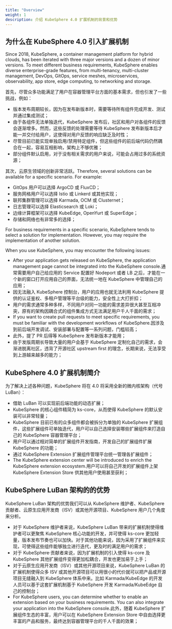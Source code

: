 ```yaml
---
title: "Overview"
weight: 1
description: 介绍 KubeSphere 4.0 扩展机制的背景和优势
---
```


## 为什么在 KubeSphere 4.0 引入扩展机制

Since 2018, KubeSphere, a container management platform for hybrid clouds, has been iterated with three major versions and a dozen of minor versions. To meet different business requirements, KubeSphere enables diverse enterprise-grade features, from multi-tenancy, multi-cluster management, DevOps, GitOps, service meshes, microservices, observability, app store, edge computing, to networking and storage.

首先，尽管众多功能满足了用户在容器管理平台方面的基本需求，但也引发了一些挑战，例如：

- 版本发布周期较长，因为在发布新版本时，需要等待所有组件完成开发、测试并通过集成测试；
- 由于各组件无法单独迭代，KubeSphere 发布后，社区和用户对各组件的反馈会逐渐增多。然而，这些反馈的处理需要等待 KubeSphere 发布新版本后才能一并交付给用户，这使得对用户反馈的响应缺乏及时性；
- 尽管目前已能实现单独启用/禁用特定组件，但这些组件的前后端代码仍然耦合在一起，容易互相影响，架构上不够优雅；
- 部分组件默认启用，对于没有相关需求的用户来说，可能会占用过多的系统资源；

其次，云原生领域的创新非常活跃。Therefore, several solutions can be available for a specific scenario. For example:

- GitOps 用户可以选择 ArgoCD 或 FluxCD；
- 服务网格用户可以选择 Istio 或 Linkerd 或其他实现；
- 联邦集群管理可以选择 Karmada, OCM 或 Clusternet；
- 日志管理可以选择 Elasticsearch 或 Loki；
- 边缘计算框架可以选择 KubeEdge, OpenYurt 或 SuperEdge；
- 存储和网络也有非常多的选择；

For business requirements in a specific scenario, KubeSphere tends to select a solution for implementation. However, you may require the implementation of another solution.

When you use KubeSphere, you may encounter the following issues:

- After your application gets released on KubeSphere, the application management page cannot be integrated into the KubeSphere console.通常需要用户自己给应用的 Service 配置好 Nodeport 或者 LB 之后，才能在一个新的窗口打开应用自己的界面，无法统一地在 KubeSphere 中管理自己的应用；
- 因无法融入 KubeSphere 控制台，用户的应用也就无法利用 KubeSphere 提供的认证鉴权、多租户管理等平台级的能力，安全性上大打折扣；
- 用户的需求通常多种多样，不同用户对同一功能的需求差异很大甚至互相冲突，原有的架构因耦合式的组件集成方式无法满足用户千人千面的需求；
- If you want to create pull requests to meet specific requirements, you must be familiar with the development workflows of KubeSphere.因涉及到前后端开发调试、安装部署与配置等一系列问题，门槛较高；
- 此外，提了 PR 后得等 KubeSphere 发布新版本才能用；
- 由于发版周期长导致大量的用户会基于 KubeSphere 定制化自己的需求，会渐进脱离社区，违背了开源社区 upstream first 的理念，长期来说，无法享受到上游越来越多的能力；

## KubeSphere 4.0 扩展机制简介

为了解决上述各种问题，KubeSphere 将在 4.0 将采用全新的微内核架构（代号 LuBan）：

- 借助 LuBan 可以实现前后端功能的动态扩展；
- KubeSphere 的核心组件精简为 ks-core，从而使得 KubeSphere 的默认安装可以非常轻量；
- KubeSphere 目前已有的众多组件都会被拆分为单独的 KubeSphere 扩展组件，这些扩展组件可单独迭代，用户可以自己选择安装哪些扩展组件来打造自己的 KubeSphere 容器管理平台；
- 用户可以通过相对简单的扩展组件开发指南，开发自己的扩展组件扩展 KubeSphere 的功能；
- 通过 KubeSphere Extension 扩展组件管理平台统一管理各扩展组件；
- The KubeSphere extension center will be introduced to enrich the KubeSphere extension ecosystem.用户可以将自己开发的扩展组件上架 KubeSphere Extension Store 供其他用户使用甚至获利；

## KubeSphere LuBan 架构的的优势

KubeSphere LuBan 架构的优势我们可以从 KubeSphere 维护者、KubeSphere 贡献者、云原生应用开发商（ISV）或其他开源项目、KubeSphere 用户几个角度来分析。

- 对于 KubeSphere 维护者来说，KubeSphere LuBan 带来的扩展机制使得维护者可以更聚焦 KubeSphere 核心功能的开发，并可使得 ks-core 更加轻量，版本发布节奏也可以加快。对于其他功能来说，因为采用了扩展组件来实现，可使得这些组件能够独立进行迭代，更及时的满足用户的需求；
- 对于 KubeSphere·贡献者来说，因为扩展机制的引入使得 ks-core 及 KubeSphere 其他扩展组件变得更加松耦合，开发也更加易于上手；
- 对于云原生应用开发商（ISV）或其他开源项目来说，KubeSphere LuBan 的扩展机制使得众多 ISV 或其他开源项目可以用很小的代价就可以把产品或开源项目无缝融入到 KubeSphere 体系中来。比如 Karmada/KubeEdge 的开发人员可以基于这套扩展机制基于 KubeSphere 开发 Karmada/KubeEdge 自己的控制台；
- For KubeSphere users, you can determine whether to enable an extension based on your business requirements. You can also integrate your application into the KubeSphere console.此外，随着 KubeSphere 扩展组件生态的丰富，用户可以在 KubeSphere Extension Store 中自由选择更丰富的产品和服务，最终达到容器管理平台的千人千面的效果；